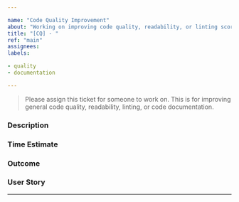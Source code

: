 ```yaml
---

name: "Code Quality Improvement"
about: "Working on improving code quality, readability, or linting score"
title: "[CQ] - "
ref: "main"
assignees:
labels:

- quality
- documentation

---
```


> Please assign this ticket for someone to work on.
> This is for improving general code quality, readability, linting, or code documentation.

### Description



### Time Estimate



### Outcome



### User Story




---